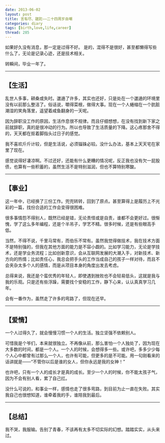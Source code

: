 ```yaml
---
date: 2013-06-02
layout: post
title: 言有尽、蹉跎——二十四周岁自嘲
categories: diary
tags: [birth,love,life,career]
thread: 285
---
```


如果好久没有消息，那一定是过得不好。
是的，混得不是很好，甚至都懒得写些什么了，无论是记录心迹，还是技术相关。

转瞬间，毕业一年了。

---

## 【生活】

乱世人多事，耕桑或失时。邋遢了许多，其实也还好，只是处在一个邋遢的环境里没有以前那么整洁了。俗话说，嚼得菜根，做得大事。现在一个人蜷缩在一个肮脏潮湿的笑角落里，遥望着咸鱼翻身的一天呢。

<!-- more -->

因为辞职没工作的原因，生活作息很不规律。而且仔细想想，在没有找到新下家之前就辞职，真的是很冲动的行为。所以也导致了生活质量的下降。这心疼那舍不得的，天天都在抠着脚指头过日子的感觉。

我不喜欢斤斤计较，但是生活说，必须锱铢必较。没什么办法，基本上天天宅在家里了现在。

感觉说得好凄凉啊。不过还好，还能有什么更糟的情况呢，反正我也没有欠一屁股债，也算有一些积蓄的，虽然生活不是特别滋润，但也不算特别寒酸。

---

## 【事业】

这一年中，已经换了三份工作。兜兜转转，回到了原点。甚至算得上是履历上不光彩的一篇，找份合适的工作会变得很困难。

很多事情怨不得别人，既然已经是错，无论责怪或是自责，谁都不会更好过。很惭愧，学了这么多年编程，还是个半吊子，学艺不精。很多时候，还是有些眼高手低。

当然，不得不说，千里马常有，而伯乐不常有。虽然我觉得做技术，我在技术方面不是特别强的，但我在其他方面的能力是不容小觑的。比如学习能力，无论是学技术，还是学业务流程；比如创新意识，会从互联网发展的大潮入手，对新技术、新方向的热情；比如责任心，我总会把手头的工作当成自己的孩子一样对待，而且不会夹杂太多个人的感情，而是从项目本身的角度出发去考虑。



总得来说，我还是个蛮优秀的年轻人，即使遇到挫败也不会轻易低头，这就是我与我的乐观。只是还有些浮躁，需要找个安稳的工作，静下心来，认认真真学习几年。

会有一番作为，虽然走了许多的弯路了，但现在还早。

---

## 【爱情】

一个人过得久了，就会慢慢习惯一个人的生活。独立坚强不依赖别人。

可惜我是个爷们，本来就很独立。不再像从前，那么害怕一个人独处了，因为现在大多数的时间，都是一个人。一个人的时候，会想得多一些。或许吧，多多少少每个人心中都曾有过那么一个人，也许有可能，但更多的是不可能。用一句刚看来的话讲就是——“不管你以后是谁的女人，但你永远是我的女神！”

也许吧，只有一个人的成长才是真的成长。至少一个人的时候，你不能太孩子气，因为不会有别人看，累了自己扛。

没什么可说的，和事业一样，感情也走了很多弯路，到目前为止一直在失败。其实我自己也很想知道，谁牵着我的手，谁陪我到最后。

---

## 【总结】

我不哭，我服输。告别了青春，不该再有太多不切实际的幻想。踏踏实实，从头来过。
